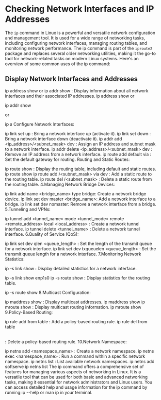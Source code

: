 # Checking Network Interfaces and IP Addresses

The `ip` command in Linux is a powerful and versatile network configuration and management tool. 
It is used for a wide range of networking tasks, including configuring network interfaces, managing routing tables, and monitoring network performance. 
The ip command is part of the `iproute2` package and replaces several older networking utilities, making it the go-to tool for network-related tasks on modern Linux systems. 
Here's an overview of some common uses of the ip command:

## Display Network Interfaces and Addresses

ip address show or ip addr show : Display information about all network interfaces and their associated IP addresses.
ip address show
or

ip addr show

or


ip a
Configure Network Interfaces:

ip link set <interface> up : Bring a network interface up (activate it).
ip link set <interface> down : Bring a network interface down (deactivate it).
ip addr add <ip_address>/<subnet_mask> dev <interface> : Assign an IP address and subnet mask to a network interface.
ip addr delete <ip_address>/<subnet_mask> dev <interface> : Remove an IP address from a network interface.
ip route add default via <gateway> : Set the default gateway for routing.
Routing and Static Routes:

ip route show : Display the routing table, including default and static routes.
ip route show
ip route add /<subnet_mask> via dev : Add a static route to the routing table.
ip route del /<subnet_mask> : Delete a static route from the routing table.
4.Managing Network Bridge Devices:

ip link add name <bridge_name> type bridge: Create a network bridge device.
ip link set dev master <bridge_name>: Add a network interface to a bridge.
ip link set dev nomaster: Remove a network interface from a bridge.
5.Tunneling and VPNs:

ip tunnel add <tunnel_name> mode <tunnel_mode> remote <remote_address> local <local_address> : Create a network tunnel interface.
ip tunnel delete <tunnel_name> : Delete a network tunnel interface.
6.Quality of Service (QoS):

ip link set dev <interface> qlen <queue_length> : Set the length of the transmit queue for a network interface.
ip link set dev <interface> txqueuelen <queue_length> : Set the transmit queue length for a network interface.
7.Monitoring Network Statistics:

ip -s link show <interface> : Display detailed statistics for a network interface.

ip -s link show enp1s0
ip -s route show : Display statistics for the routing table.

 ip -s route show
8.Multicast Configuration:

ip maddress show : Display multicast addresses.
ip maddress show
ip mroute show : Display multicast routing information.
ip mroute show
9.Policy-Based Routing:

ip rule add from <source> table <table> : Add a policy-based routing rule.
ip rule del from <source> table <table> : Delete a policy-based routing rule.
10.Network Namespace:

ip netns add <namespace_name> : Create a network namespace.
ip netns exec <namespace_name> <command> : Run a command within a specific network namespace.
ip netns list : List available network namespaces.
ip netns add softserve
ip netns list
The ip command offers a comprehensive set of features for managing various aspects of networking in Linux. It is a versatile tool that can be used for both basic and advanced networking tasks, making it essential for network administrators and Linux users. You can access detailed help and usage information for the ip command by running ip --help or man ip in your terminal.
